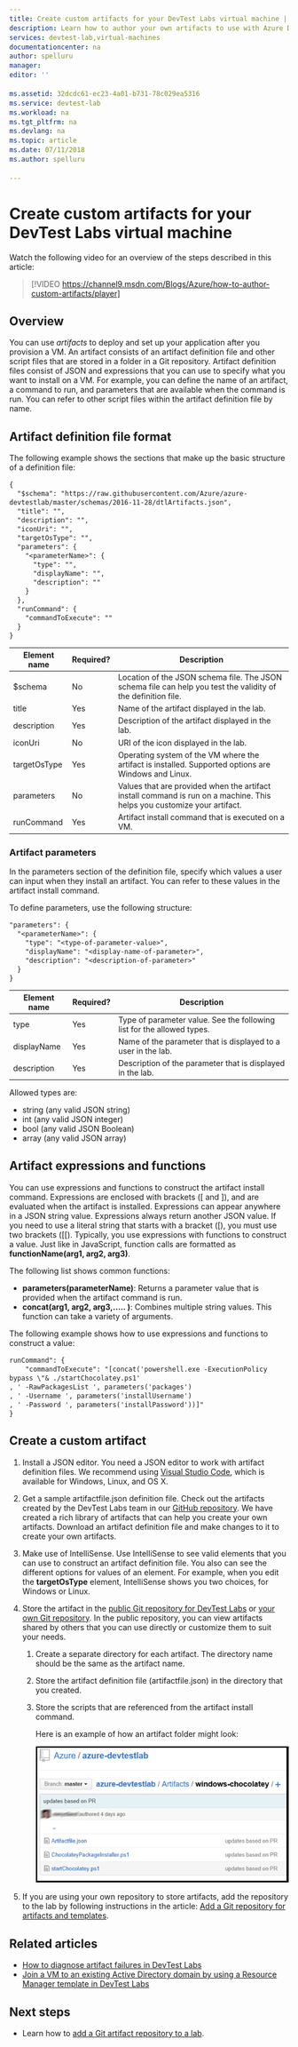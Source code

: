```yaml
---
title: Create custom artifacts for your DevTest Labs virtual machine | Microsoft Docs
description: Learn how to author your own artifacts to use with Azure DevTest Labs.
services: devtest-lab,virtual-machines
documentationcenter: na
author: spelluru
manager: 
editor: ''

ms.assetid: 32dcdc61-ec23-4a01-b731-78c029ea5316
ms.service: devtest-lab
ms.workload: na
ms.tgt_pltfrm: na
ms.devlang: na
ms.topic: article
ms.date: 07/11/2018
ms.author: spelluru

---
```

# Create custom artifacts for your DevTest Labs virtual machine

Watch the following video for an overview of the steps described in this article:

> [!VIDEO https://channel9.msdn.com/Blogs/Azure/how-to-author-custom-artifacts/player]
>
>

## Overview
You can use *artifacts* to deploy and set up your application after you provision a VM. An artifact consists of an artifact definition file and other script files that are stored in a folder in a Git repository. Artifact definition files consist of JSON and expressions that you can use to specify what you want to install on a VM. For example, you can define the name of an artifact, a command to run, and parameters that are available when the command is run. You can refer to other script files within the artifact definition file by name.

## Artifact definition file format
The following example shows the sections that make up the basic structure of a definition file:

    {
      "$schema": "https://raw.githubusercontent.com/Azure/azure-devtestlab/master/schemas/2016-11-28/dtlArtifacts.json",
      "title": "",
      "description": "",
      "iconUri": "",
      "targetOsType": "",
      "parameters": {
        "<parameterName>": {
          "type": "",
          "displayName": "",
          "description": ""
        }
      },
      "runCommand": {
        "commandToExecute": ""
      }
    }

| Element name | Required? | Description |
| --- | --- | --- |
| $schema |No |Location of the JSON schema file. The JSON schema file can help you test the validity of the definition file. |
| title |Yes |Name of the artifact displayed in the lab. |
| description |Yes |Description of the artifact displayed in the lab. |
| iconUri |No |URI of the icon displayed in the lab. |
| targetOsType |Yes |Operating system of the VM where the artifact is installed. Supported options are Windows and Linux. |
| parameters |No |Values that are provided when the artifact install command is run on a machine. This helps you customize your artifact. |
| runCommand |Yes |Artifact install command that is executed on a VM. |

### Artifact parameters
In the parameters section of the definition file, specify which values a user can input when they install an artifact. You can refer to these values in the artifact install command.

To define parameters, use the following structure:

    "parameters": {
      "<parameterName>": {
        "type": "<type-of-parameter-value>",
        "displayName": "<display-name-of-parameter>",
        "description": "<description-of-parameter>"
      }
    }

| Element name | Required? | Description |
| --- | --- | --- |
| type |Yes |Type of parameter value. See the following list for the allowed types. |
| displayName |Yes |Name of the parameter that is displayed to a user in the lab. | |
| description |Yes |Description of the parameter that is displayed in the lab. |

Allowed types are:

* string (any valid JSON string)
* int (any valid JSON integer)
* bool (any valid JSON Boolean)
* array (any valid JSON array)

## Artifact expressions and functions
You can use expressions and functions to construct the artifact install command.
Expressions are enclosed with brackets ([ and ]), and are evaluated when the artifact is installed. Expressions can appear anywhere in a JSON string value. Expressions always return another JSON value. If you need to use a literal string that starts with a bracket ([), you must use two brackets ([[).
Typically, you use expressions with functions to construct a value. Just like in JavaScript, function calls are formatted as **functionName(arg1, arg2, arg3)**.

The following list shows common functions:

* **parameters(parameterName)**: Returns a parameter value that is provided when the artifact command is run.
* **concat(arg1, arg2, arg3,….. )**: Combines multiple string values. This function can take a variety of arguments.

The following example shows how to use expressions and functions to construct a value:

    runCommand": {
        "commandToExecute": "[concat('powershell.exe -ExecutionPolicy bypass \"& ./startChocolatey.ps1'
    , ' -RawPackagesList ', parameters('packages')
    , ' -Username ', parameters('installUsername')
    , ' -Password ', parameters('installPassword'))]"
    }

## Create a custom artifact

1. Install a JSON editor. You need a JSON editor to work with artifact definition files. We recommend using [Visual Studio Code](https://code.visualstudio.com/), which is available for Windows, Linux, and OS X.
2. Get a sample artifactfile.json definition file. Check out the artifacts created by the DevTest Labs team in our [GitHub repository](https://github.com/Azure/azure-devtestlab). We have created a rich library of artifacts that can help you create your own artifacts. Download an artifact definition file and make changes to it to create your own artifacts.
3. Make use of IntelliSense. Use IntelliSense to see valid elements that you can use to construct an artifact definition file. You also can see the different options for values of an element. For example, when you edit the **targetOsType** element, IntelliSense shows you two choices, for Windows or Linux.
4. Store the artifact in the [public Git repository for DevTest Labs](https://github.com/Azure/azure-devtestlab/tree/master/Artifacts) or [your own Git repository](devtest-lab-add-artifact-repo.md). In the public repository, you can view artifacts shared by others that you can use directly or customize them to suit your needs.
   
   1. Create a separate directory for each artifact. The directory name should be the same as the artifact name.
   2. Store the artifact definition file (artifactfile.json) in the directory that you created.
   3. Store the scripts that are referenced from the artifact install command.
      
      Here is an example of how an artifact folder might look:
      
      ![Artifact folder example](./media/devtest-lab-artifact-author/git-repo.png)
5. If you are using your own repository to store artifacts, add the repository to the lab by following instructions in the article: [Add a Git repository for artifacts and templates](devtest-lab-add-artifact-repo.md).

## Related articles
* [How to diagnose artifact failures in DevTest Labs](devtest-lab-troubleshoot-artifact-failure.md)
* [Join a VM to an existing Active Directory domain by using a Resource Manager template in DevTest Labs](http://www.visualstudiogeeks.com/blog/DevOps/Join-a-VM-to-existing-AD-domain-using-ARM-template-AzureDevTestLabs)

## Next steps
* Learn how to [add a Git artifact repository to a lab](devtest-lab-add-artifact-repo.md).
